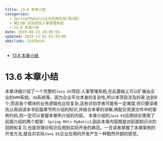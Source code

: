 ```yaml
---
title: 13.6 本章小结
categories: 
  - Spring+Mybatis企业应用实战(第2版)
  - 第13章 实战项目人事管理系统
  - 13.6 本章小结
date: 2019-08-23 20:00:55
updated: 2019-11-02 01:39:00
abbrlink: 2243bec6
---
```

- [13.6 本章小结](/ReadingNotes/2243bec6/#13-6-本章小结)

<!--more-->
<script src="https://cdn.bootcss.com/jquery/3.4.0/jquery.slim.min.js"></script>
<script>$(document).ready(function () {$(".post-body > ul:nth-child(1)").hide();});</script>

<!--end-->
<!--SSTStart-->
# 13.6 本章小结 #
本章详细介绍了一个完整的`Java EE`项目:人事管理系统,在此基础上可以扩展出企业的`HRM`系统、`OA`系统等。因为企业平台本身的复杂性,所以本项目涉及的表 达到6个,而且各个模块的业务逻辑也比较复杂,这些对初学者可能有一定难度,但只要读者先认真阅读本书前面章节所介绍的知识,并结合本章的讲解,再配合资源文件中的案例代码,则一定可以掌握本章所介绍的内容。
本章介绍的`Java EE`应用综合使用了前面介绍的两个框架`: Spring MVC+ MyBatis3`,因此本章内容既是对前面知识点的回顾和复习,也是将理论知识应用到实际开发的典范。一旦读者掌握了本章案例的开发方法,就会对实际`Java EE`企业应用的开发产生一种豁然开朗的感觉。
<!--SSTStop-->

